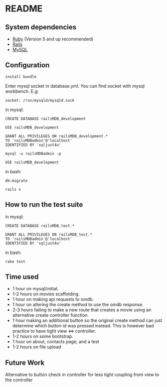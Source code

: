 # README

## System dependencies
* [Ruby](https://www.ruby-lang.org/en/) (Version 5 and up recommended)
* [Rails](http://rubyonrails.org/)
* [MySQL](https://www.mysql.com/)

## Configuration

	install bundle 

Enter mysql socket in database.yml. You can find socket with mysql workbench.
E.g:
	
  	socket: /run/mysqld/mysqld.sock

in mysql:

	CREATE DATABASE railsMDB_development 

	USE railsMDB_development 

	GRANT ALL PRIVILEGES ON railsMDB_development.*
	TO 'railsMDBadmin'@'localhost'
	IDENTIFIED BY 'sqljust4u' 

	mysql -u railsMDBadmin -p 

	USE railsMDB_development 

in bash:

	db:migrate 

	rails s

## How to run the test suite
in mysql:

	CREATE DATABASE railsMDB_test.*

	GRANT ALL PRIVILEGES ON railsMDB_test.*
	TO 'railsMDBadmin'@'localhost'
	IDENTIFIED BY 'sqljust4u' 

in bash: 

	rake test

## Time used

* 1 hour on mysql/initial.
* 1-2 hours on movies scaffolding.
* 1 hour on making api requests to omdb.
* 1 hour on altering the create method to use the omdb response.
* 2-3 hours failing to make a new route that creates a movie using an alternative create controller function.
* 1 hour making an additional button so the original create method can just determine which button id was pressed instead. This is however bad practice to have tight view <=> controller.
* 1-2 hours on some bootstrap.
* 1 hour on about, contacts page, and a test
* 1-2 hours on file upload

## Future Work
Alternative to button check in controller for less tight coupling from view to the controller